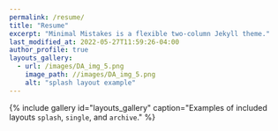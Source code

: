 ```yaml
---
permalink: /resume/
title: "Resume"
excerpt: "Minimal Mistakes is a flexible two-column Jekyll theme."
last_modified_at: 2022-05-27T11:59:26-04:00
author_profile: true
layouts_gallery:
  - url: /images/DA_img_5.png
    image_path: //images/DA_img_5.png
    alt: "splash layout example"
---
```


{% include gallery id="layouts_gallery" caption="Examples of included layouts `splash`, `single`, and `archive`." %}

<!-- <img src="{{ site.url }}{{ site.baseurl }}/assets/Portfolio_Sales and Finance Analysis/Finance Report Preview.png" alt="Finance Report Preview"> -->
